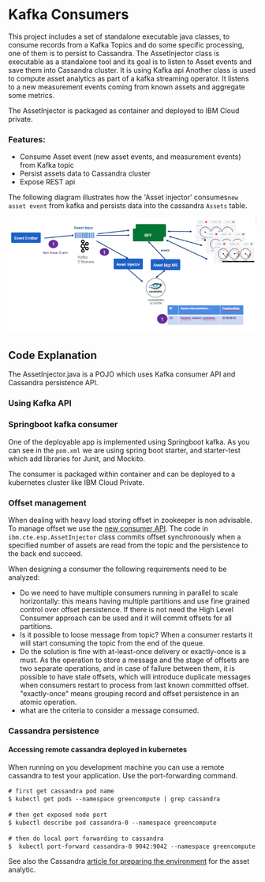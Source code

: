 # Kafka Consumers
This project includes a set of standalone executable java classes, to consume records from a Kafka Topics and do some specific processing, one of them is to persist to Cassandra.
The AssetInjector class is executable as a standalone tool and its goal is to listen to Asset events and save them into Cassandra cluster. It is using Kafka api
Another class is used to compute asset analytics as part of a kafka streaming operator. It listens to a new measurement events coming from known assets and aggregate some metrics.

The AssetInjector is packaged as container and deployed to IBM Cloud private.

### Features:
* Consume Asset event (new asset events, and measurement events) from Kafka topic
* Persist assets data to Cassandra cluster
* Expose REST api

The following diagram illustrates how the 'Asset injector' consumes`new asset event` from kafka and persists data into the cassandra `Assets` table.

![](docs/new-asset-event-cassandra.png)

## Code Explanation
The AssetInjector.java is a POJO which uses Kafka consumer API and Cassandra persistence API.

### Using Kafka API

### Springboot kafka consumer
One of the deployable app is implemented using Springboot kafka. As you can see in the `pom.xml` we are using spring boot starter, and starter-test which add libraries for Junit, and Mockito.

The consumer is packaged within container and can be deployed to a kubernetes cluster like IBM Cloud Private.

### Offset management
When dealing with heavy load storing offset in zookeeper is non advisable. To manage offset we use the [new consumer API](https://kafka.apache.org/090/javadoc/index.html?org/apache/kafka/clients/consumer/KafkaConsumer.html).
The code in `ibm.cte.esp.AssetInjector` class commits offset synchronously when a specified number of assets are read from the topic and the persistence to the back end succeed.

When designing a consumer the following requirements need to be analyzed:
* Do we need to have multiple consumers running in parallel to scale horizontally: this means having multiple partitions and use fine grained control over offset persistence. If there is not need the High Level Consumer approach can be used and it will commit offsets for all partitions.
* Is it possible to loose message from topic? When a consumer restarts it will start consuming the topic from the end of the queue.
* Do the solution is fine with at-least-once delivery or exactly-once is a must. As the operation to store a message and the stage of offsets are two separate operations, and in case of failure between them, it is possible to have stale offsets, which will introduce duplicate messages when consumers restart to process from last known committed offset. "exactly-once" means grouping record and offset persistence in an atomic operation.
* what are the criteria to consider a message consumed.  

### Cassandra persistence

#### Accessing remote cassandra deployed in kubernetes
 When running on you development machine you can use a remote cassandra to test your application. Use the port-forwarding command.

```
# first get cassandra pod name
$ kubectl get pods --namespace greencompute | grep cassandra

# then get exposed node port
$ kubectl describe pod cassandra-0 --namespace greencompute

# then do local port forwarding to cassandra
$  kubectl port-forward cassandra-0 9042:9042 --namespace greencompute
```

 See also the Cassandra [article for preparing the environment](../docs/cassandra.md) for the asset analytic.
